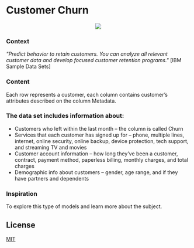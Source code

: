 # Customer Churn

<p align="center">
  <img src="https://upload.wikimedia.org/wikipedia/commons/5/51/IBM_logo.svg" />
</p>

### Context
_"Predict behavior to retain customers. You can analyze all relevant customer data and develop focused customer retention programs."_ [IBM Sample Data Sets]

### Content
Each row represents a customer, each column contains customer’s attributes described on the column Metadata.

### The data set includes information about:

- Customers who left within the last month – the column is called Churn
- Services that each customer has signed up for – phone, multiple lines, internet, online security, online backup, device protection, tech support, and streaming TV and movies
- Customer account information – how long they’ve been a customer, contract, payment method, paperless billing, monthly charges, and total charges
- Demographic info about customers – gender, age range, and if they have partners and dependents
### Inspiration
To explore this type of models and learn more about the subject.

## License

[MIT](https://choosealicense.com/licenses/mit/)

